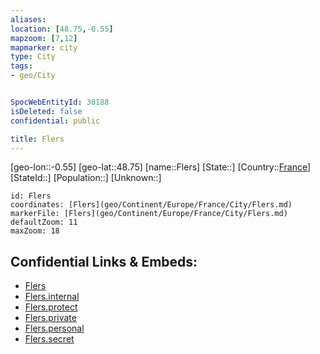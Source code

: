 ```yaml
---
aliases: 
location: [48.75,-0.55]
mapzoom: [7,12] 
mapmarker: city 
type: City
tags:
- geo/City


SpocWebEntityId: 30188
isDeleted: false
confidential: public

title: Flers
---
```

[geo-lon::-0.55]
[geo-lat::48.75]
[name::Flers]
[State::]
[Country::[France](geo/Continent/Europe/France.md)]
[StateId::]
[Population::]
[Unknown::]


```leaflet
id: Flers
coordinates: [Flers](geo/Continent/Europe/France/City/Flers.md)
markerFile: [Flers](geo/Continent/Europe/France/City/Flers.md)
defaultZoom: 11 
maxZoom: 18
```


## Confidential Links & Embeds: 
- [Flers](../../../../../../_public/geo/Continent/Europe/France/City/Flers.md) 
- [Flers.internal](../../../../../../_internal/geo/Continent/Europe/France/City/Flers.internal.md) 
- [Flers.protect](../../../../../../_protect/geo/Continent/Europe/France/City/Flers.protect.md) 
- [Flers.private](../../../../../../_private/geo/Continent/Europe/France/City/Flers.private.md) 
- [Flers.personal](../../../../../../_personal/geo/Continent/Europe/France/City/Flers.personal.md) 
- [Flers.secret](../../../../../../_secret/geo/Continent/Europe/France/City/Flers.secret.md) 
